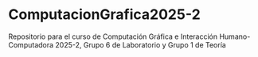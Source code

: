 # ComputacionGrafica2025-2
 Repositorio para el curso de Computación Gráfica e Interacción Humano-Computadora 2025-2, Grupo 6 de Laboratorio y Grupo 1 de Teoría
